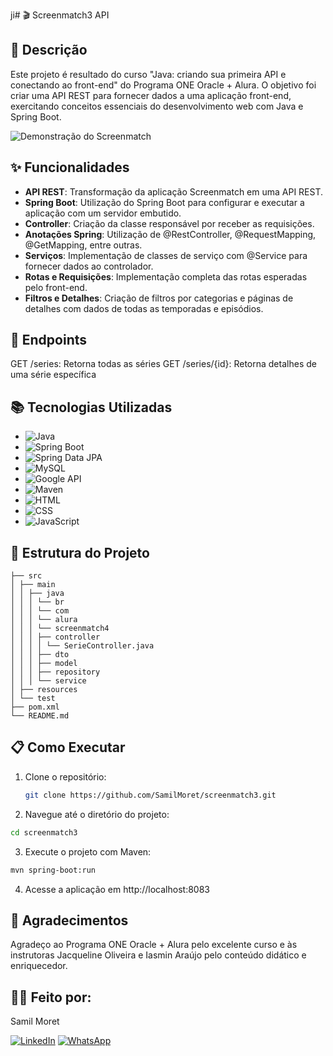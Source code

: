 ji#   🎬 Screenmatch3 API

## 📜 Descrição

Este projeto é resultado do curso "Java: criando sua primeira API e conectando ao front-end" do Programa ONE Oracle + Alura. O objetivo foi criar uma API REST para fornecer dados a uma aplicação front-end, exercitando conceitos essenciais do desenvolvimento web com Java e Spring Boot.

![Demonstração do Screenmatch ](https://github.com/SamilMoret/screenmatch3/blob/main/Anima%C3%A7%C3%A3o_Screenmatch3.gif)

## ✨ Funcionalidades

- **API REST**: Transformação da aplicação Screenmatch em uma API REST.
- **Spring Boot**: Utilização do Spring Boot para configurar e executar a aplicação com um servidor embutido.
- **Controller**: Criação da classe responsável por receber as requisições.
- **Anotações Spring**: Utilização de @RestController, @RequestMapping, @GetMapping, entre outras.
- **Serviços**: Implementação de classes de serviço com @Service para fornecer dados ao controlador.
- **Rotas e Requisições**: Implementação completa das rotas esperadas pelo front-end.
- **Filtros e Detalhes**: Criação de filtros por categorias e páginas de detalhes com dados de todas as temporadas e episódios.

##  🚀 Endpoints 
GET /series: Retorna todas as séries
GET /series/{id}: Retorna detalhes de uma série específica

## 📚 Tecnologias Utilizadas

- ![Java](https://img.shields.io/badge/Java-%23ED8B00.svg?style=for-the-badge&logo=java&logoColor=white)
- ![Spring Boot](https://img.shields.io/badge/Spring%20Boot-%236DB33F.svg?style=for-the-badge&logo=spring-boot&logoColor=white)
- ![Spring Data JPA](https://img.shields.io/badge/Spring%20Data%20JPA-%236DB33F.svg?style=for-the-badge&logo=spring&logoColor=white)
- ![MySQL](https://img.shields.io/badge/MySQL-%234479A1.svg?style=for-the-badge&logo=mysql&logoColor=white)
- ![Google API](https://img.shields.io/badge/Google%20API-%234285F4.svg?style=for-the-badge&logo=google&logoColor=white)
- ![Maven](https://img.shields.io/badge/Maven-%23C71A36.svg?style=for-the-badge&logo=apache-maven&logoColor=white)
- ![HTML](https://img.shields.io/badge/HTML5-%23E34F26.svg?style=for-the-badge&logo=html5&logoColor=white)
- ![CSS](https://img.shields.io/badge/CSS3-%231572B6.svg?style=for-the-badge&logo=css3&logoColor=white)
- ![JavaScript](https://img.shields.io/badge/JavaScript-%23F7DF1E.svg?style=for-the-badge&logo=javascript&logoColor=black)


## 📂 Estrutura do Projeto
```
├── src
│ ├── main
│ │ ├── java
│ │ │ └── br
│ │ │ └── com
│ │ │ └── alura
│ │ │ └── screenmatch4
│ │ │ ├── controller
│ │ │ │ └── SerieController.java
│ │ │ ├── dto
│ │ │ ├── model
│ │ │ ├── repository
│ │ │ └── service
│ ├── resources
│ └── test
├── pom.xml
└── README.md
```

## 📋 Como Executar

1. Clone o repositório:
   ```bash
   git clone https://github.com/SamilMoret/screenmatch3.git
   ```
2. Navegue até o diretório do projeto:
```bash
cd screenmatch3
```
3. Execute o projeto com Maven:
```bash
mvn spring-boot:run
```
4. Acesse a aplicação em http://localhost:8083


## 🙌 Agradecimentos
Agradeço ao Programa ONE Oracle + Alura pelo excelente curso e às instrutoras Jacqueline Oliveira e Iasmin Araújo pelo conteúdo didático e enriquecedor.

## 🧑‍💻 Feito por:
Samil Moret

[![LinkedIn](https://img.icons8.com/color/48/linkedin.png)](https://www.linkedin.com/in/samilmoret/)
[![WhatsApp](https://img.icons8.com/color/48/whatsapp--v1.png)](https://linkwhats.app/f27e11)
